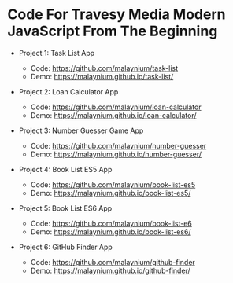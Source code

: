# Code For Travesy Media Modern JavaScript From The Beginning
  * Project 1: Task List App
    * Code: https://github.com/malaynium/task-list 
    * Demo: https://malaynium.github.io/task-list/ 

  * Project 2: Loan Calculator App
    * Code: https://github.com/malaynium/loan-calculator
    * Demo: https://malaynium.github.io/loan-calculator/

  * Project 3: Number Guesser Game App
    * Code: https://github.com/malaynium/number-guesser
    * Demo: https://malaynium.github.io/number-guesser/

  * Project 4: Book List ES5 App 
    * Code: https://github.com/malaynium/book-list-es5
    * Demo: https://malaynium.github.io/book-list-es5/

  * Project 5: Book List ES6 App
    * Code: https://github.com/malaynium/book-list-e6
    * Demo: https://malaynium.github.io/book-list-es6/

  * Project 6: GitHub Finder App
    * Code: https://github.com/malaynium/github-finder
    * Demo: https://malaynium.github.io/github-finder/     